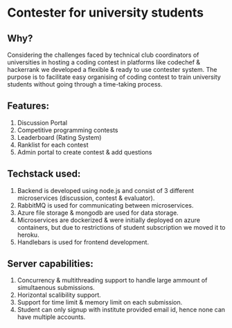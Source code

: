 # Contester for university students

## Why?
Considering the challenges faced by technical club coordinators of universities in hosting a coding contest in platforms like codechef & hackerrank we developed a flexible & ready to use contester system. The purpose is to facilitate easy organising of coding contest to train university students without going through a time-taking process.

## Features:
1. Discussion Portal
2. Competitive programming contests
3. Leaderboard (Rating System)
4. Ranklist for each contest
5. Admin portal to create contest & add questions

## Techstack used:
1. Backend is developed using node.js and consist of 3 different microservices (discussion, contest & evaluator).
2. RabbitMQ is used for communicating between microservices.
3. Azure file storage & mongodb are used for data storage.
4. Microservices are dockerized & were initially deployed on azure containers, but due to restrictions of student subscription we moved it to heroku.
5. Handlebars is used for frontend development.

## Server capabilities:
1. Concurrency & multithreading support to handle large ammount of simultaenous submissions.
2. Horizontal scalibility support.
3. Support for time limit & memory limit on each submission.
4. Student can only signup with institute provided email id, hence none can have multiple accounts.
